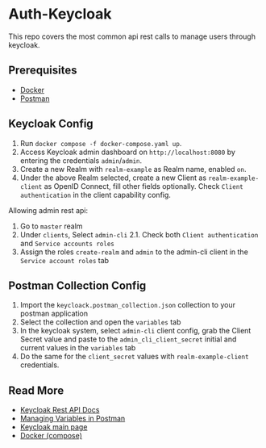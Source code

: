 # Auth-Keycloak

This repo covers the most common api rest calls to manage users through keycloak. 

## Prerequisites

- [Docker](https://docs.docker.com/engine/install/)
- [Postman](https://www.postman.com/downloads/)

## Keycloak Config

1. Run `docker compose -f docker-compose.yaml up`.
2. Access Keycloak admin dashboard on `http://localhost:8080` by entering the credentials `admin`/`admin`.
3. Create a new Realm with `realm-example` as Realm name, enabled `on`.
4. Under the above Realm selected, create a new Client as `realm-example-client` as OpenID Connect, fill other fields optionally. Check `Client authentication` in the client capability config.

Allowing admin rest api:

1. Go to `master` realm
2. Under `clients`, Select `admin-cli`
2.1. Check both `Client authentication` and `Service accounts roles`
3. Assign the roles `create-realm` and `admin` to the admin-cli client in the `Service account roles` tab


## Postman Collection Config

1. Import the `keycloack.postman_collection.json` collection to your postman application
2. Select the collection and open the `variables` tab
3. In the keycloak system, select `admin-cli` client config, grab the Client Secret value and paste to the `admin_cli_client_secret` initial and current values in the `variables` tab
4. Do the same for the `client_secret` values with `realm-example-client` credentials.

## Read More

- [Keycloak Rest API Docs](https://www.keycloak.org/docs-api/latest/rest-api/index.html)
- [Managing Variables in Postman](https://learning.postman.com/docs/sending-requests/variables/variables/)
- [Keycloak main page](https://www.keycloak.org/)
- [Docker (compose)](https://docs.docker.com/compose/)